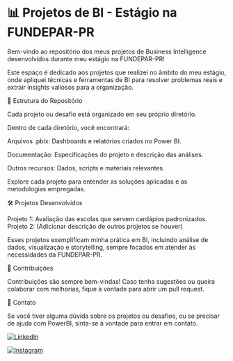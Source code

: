 # 📊 Projetos de BI - Estágio na FUNDEPAR-PR

Bem-vindo ao repositório dos meus projetos de Business Intelligence desenvolvidos durante meu estágio na FUNDEPAR-PR!

Este espaço é dedicado aos projetos que realizei no âmbito do meu estágio, onde apliquei técnicas e ferramentas de BI para resolver problemas reais e extrair insights valiosos para a organização.

📂 Estrutura do Repositório

Cada projeto ou desafio está organizado em seu próprio diretório.

Dentro de cada diretório, você encontrará:

Arquivos .pbix: Dashboards e relatórios criados no Power BI.

Documentação: Especificações do projeto e descrição das análises.

Outros recursos: Dados, scripts e materiais relevantes.

Explore cada projeto para entender as soluções aplicadas e as metodologias empregadas.

🛠️ Projetos Desenvolvidos

Projeto 1: Avaliação das escolas que servem cardápios padronizados.
Projeto 2: (Adicionar descrição de outros projetos se houver)

Esses projetos exemplificam minha prática em BI, incluindo análise de dados, visualização e storytelling, sempre focados em atender às necessidades da FUNDEPAR-PR.

🤝 Contribuições

Contribuições são sempre bem-vindas! Caso tenha sugestões ou queira colaborar com melhorias, fique à vontade para abrir um pull request.

📧 Contato

Se você tiver alguma dúvida sobre os projetos ou desafios, ou se precisar de ajuda com PowerBI, sinta-se à vontade para entrar em contato.

[![LinkedIn](https://img.shields.io/badge/LinkedIn-0077B5?style=for-the-badge&logo=linkedin&logoColor=white)](https://www.linkedin.com/in/marcos-vinicius-catapan-b766b1305/)

[![Instagram](https://img.shields.io/badge/-Instagram-%23E4405F?style=for-the-badge&logo=instagram&logoColor=white)](https://www.instagram.com/marcos_catapan/)
